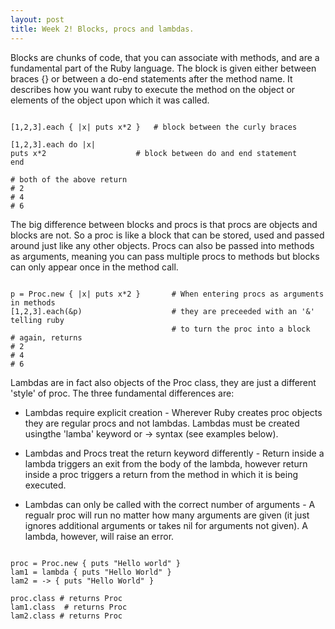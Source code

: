 ```yaml
---
layout: post
title: Week 2! Blocks, procs and lambdas.
---
```



Blocks are chunks of code, that you can associate with methods, and are a fundamental part of the Ruby language. The block is given either between braces {} or between a do-end statements after the method name. It describes how you want ruby to execute the method on the object or elements of the object upon which it was called.

```

[1,2,3].each { |x| puts x*2 }   # block between the curly braces

[1,2,3].each do |x|
puts x*2                    # block between do and end statement
end

# both of the above return
# 2
# 4
# 6

```

The big difference between blocks and procs is that procs are objects and blocks are not. So a proc is like a block that can be stored, used and passed around just like any other objects. Procs can also be passed into methods as arguments, meaning you can pass multiple procs to methods but blocks can only appear once in the method call.


```

p = Proc.new { |x| puts x*2 }       # When entering procs as arguments in methods 
[1,2,3].each(&p)                    # they are preceeded with an '&' telling ruby
                                    # to turn the proc into a block
# again, returns
# 2
# 4
# 6

```


Lambdas are in fact also objects of the Proc class, they are just a different 'style' of proc. The three fundamental differences are:

* Lambdas require explicit creation - Wherever Ruby creates proc objects they are regular procs and not lambdas. Lambdas must be created usingthe 'lamba' keyword or -> syntax (see examples below).

* Lambdas and Procs treat the return keyword differently - Return inside a lambda triggers an exit from the body of the lambda, however return inside a proc triggers a return from the method in which it is being executed.

* Lambdas can only be called with the correct number of arguments - A regualr proc will run no matter how many arguments are given (it just ignores additional arguments or takes nil for arguments not given). A lambda, however, will raise an error.


```

proc = Proc.new { puts "Hello world" }
lam1 = lambda { puts "Hello World" }
lam2 = -> { puts "Hello World" }

proc.class # returns Proc
lam1.class  # returns Proc
lam2.class # returns Proc

```

